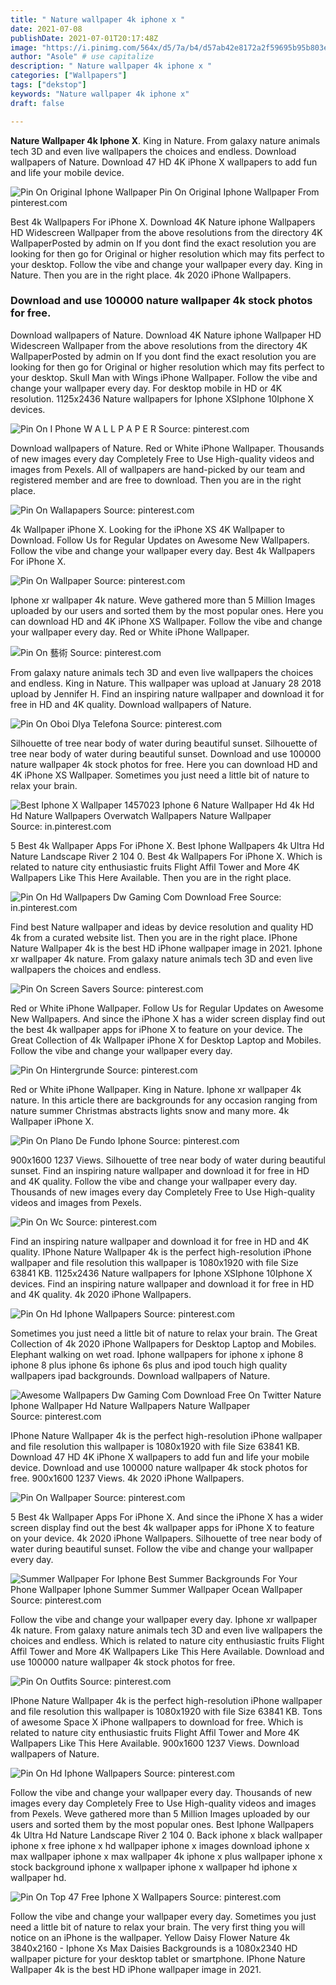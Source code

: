 ```yaml
---
title: " Nature wallpaper 4k iphone x "
date: 2021-07-08
publishDate: 2021-07-01T20:17:48Z
image: "https://i.pinimg.com/564x/d5/7a/b4/d57ab42e8172a2f59695b95b803eb679.jpg"
author: "Asole" # use capitalize
description: " Nature wallpaper 4k iphone x "
categories: ["Wallpapers"]
tags: ["dekstop"]
keywords: "Nature wallpaper 4k iphone x"
draft: false

---
```



**Nature Wallpaper 4k Iphone X**. King in Nature. From galaxy nature animals tech 3D and even live wallpapers the choices and endless. Download wallpapers of Nature. Download 47 HD 4K iPhone X wallpapers to add fun and life your mobile device.

![Pin On Original Iphone Wallpaper](https://i.pinimg.com/originals/8a/5f/f5/8a5ff59e9b971f5dea1f614b6b102181.jpg "Pin On Original Iphone Wallpaper")
Pin On Original Iphone Wallpaper From pinterest.com


Best 4k Wallpapers For iPhone X. Download 4K Nature iphone Wallpapers HD Widescreen Wallpaper from the above resolutions from the directory 4K WallpaperPosted by admin on If you dont find the exact resolution you are looking for then go for Original or higher resolution which may fits perfect to your desktop. Follow the vibe and change your wallpaper every day. King in Nature. Then you are in the right place. 4k 2020 iPhone Wallpapers.

### Download and use 100000 nature wallpaper 4k stock photos for free.

Download wallpapers of Nature. Download 4K Nature iphone Wallpaper HD Widescreen Wallpaper from the above resolutions from the directory 4K WallpaperPosted by admin on If you dont find the exact resolution you are looking for then go for Original or higher resolution which may fits perfect to your desktop. Skull Man with Wings iPhone Wallpaper. Follow the vibe and change your wallpaper every day. For desktop mobile in HD or 4K resolution. 1125x2436 Nature wallpapers for Iphone XSIphone 10Iphone X devices.


![Pin On I Phone W A L L P A P E R](https://i.pinimg.com/474x/0d/bc/6a/0dbc6abb7849cdfeae4361f01135fd00.jpg "Pin On I Phone W A L L P A P E R")
Source: pinterest.com

Download wallpapers of Nature. Red or White iPhone Wallpaper. Thousands of new images every day Completely Free to Use High-quality videos and images from Pexels. All of wallpapers are hand-picked by our team and registered member and are free to download. Then you are in the right place.

![Pin On Wallapapers](https://i.pinimg.com/originals/aa/21/3e/aa213ecf53040e82c5f57629f6b53602.jpg "Pin On Wallapapers")
Source: pinterest.com

4k Wallpaper iPhone X. Looking for the iPhone XS 4K Wallpaper to Download. Follow Us for Regular Updates on Awesome New Wallpapers. Follow the vibe and change your wallpaper every day. Best 4k Wallpapers For iPhone X.

![Pin On Wallpaper](https://i.pinimg.com/736x/a2/58/6d/a2586d29ca805193fe5cc8826e345309.jpg "Pin On Wallpaper")
Source: pinterest.com

Iphone xr wallpaper 4k nature. Weve gathered more than 5 Million Images uploaded by our users and sorted them by the most popular ones. Here you can download HD and 4K iPhone XS Wallpaper. Follow the vibe and change your wallpaper every day. Red or White iPhone Wallpaper.

![Pin On 藝術](https://i.pinimg.com/originals/c9/19/47/c91947785365f12c004d5ff4c7c12833.jpg "Pin On 藝術")
Source: pinterest.com

From galaxy nature animals tech 3D and even live wallpapers the choices and endless. King in Nature. This wallpaper was upload at January 28 2018 upload by Jennifer H. Find an inspiring nature wallpaper and download it for free in HD and 4K quality. Download wallpapers of Nature.

![Pin On Oboi Dlya Telefona](https://i.pinimg.com/originals/56/9b/14/569b14a7b48f581275c2d30e6c174848.jpg "Pin On Oboi Dlya Telefona")
Source: pinterest.com

Silhouette of tree near body of water during beautiful sunset. Silhouette of tree near body of water during beautiful sunset. Download and use 100000 nature wallpaper 4k stock photos for free. Here you can download HD and 4K iPhone XS Wallpaper. Sometimes you just need a little bit of nature to relax your brain.

![Best Iphone X Wallpaper 1457023 Iphone 6 Nature Wallpaper Hd 4k Hd Hd Nature Wallpapers Overwatch Wallpapers Nature Wallpaper](https://i.pinimg.com/736x/89/1d/7f/891d7f20ee427f3e3df9e19e5fca5337.jpg "Best Iphone X Wallpaper 1457023 Iphone 6 Nature Wallpaper Hd 4k Hd Hd Nature Wallpapers Overwatch Wallpapers Nature Wallpaper")
Source: in.pinterest.com

5 Best 4k Wallpaper Apps For iPhone X. Best Iphone Wallpapers 4k Ultra Hd Nature Landscape River 2 104 0. Best 4k Wallpapers For iPhone X. Which is related to nature city enthusiastic fruits Flight Affil Tower and More 4K Wallpapers Like This Here Available. Then you are in the right place.

![Pin On Hd Wallpapers Dw Gaming Com Download Free](https://i.pinimg.com/originals/90/b5/ac/90b5ac09eafe68417fe068c820515aef.jpg "Pin On Hd Wallpapers Dw Gaming Com Download Free")
Source: in.pinterest.com

Find best Nature wallpaper and ideas by device resolution and quality HD 4k from a curated website list. Then you are in the right place. IPhone Nature Wallpaper 4k is the best HD iPhone wallpaper image in 2021. Iphone xr wallpaper 4k nature. From galaxy nature animals tech 3D and even live wallpapers the choices and endless.

![Pin On Screen Savers](https://i.pinimg.com/474x/61/a8/5c/61a85c28c94594f4710f1da90eb3a950.jpg "Pin On Screen Savers")
Source: pinterest.com

Red or White iPhone Wallpaper. Follow Us for Regular Updates on Awesome New Wallpapers. And since the iPhone X has a wider screen display find out the best 4k wallpaper apps for iPhone X to feature on your device. The Great Collection of 4k Wallpaper iPhone X for Desktop Laptop and Mobiles. Follow the vibe and change your wallpaper every day.

![Pin On Hintergrunde](https://i.pinimg.com/originals/d8/5b/7f/d85b7f6cf333448004486978162cba2b.jpg "Pin On Hintergrunde")
Source: pinterest.com

Red or White iPhone Wallpaper. King in Nature. Iphone xr wallpaper 4k nature. In this article there are backgrounds for any occasion ranging from nature summer Christmas abstracts lights snow and many more. 4k Wallpaper iPhone X.

![Pin On Plano De Fundo Iphone](https://i.pinimg.com/originals/5a/24/70/5a247070d7bc2fdbecf6c78ba002a218.jpg "Pin On Plano De Fundo Iphone")
Source: pinterest.com

900x1600 1237 Views. Silhouette of tree near body of water during beautiful sunset. Find an inspiring nature wallpaper and download it for free in HD and 4K quality. Follow the vibe and change your wallpaper every day. Thousands of new images every day Completely Free to Use High-quality videos and images from Pexels.

![Pin On Wc](https://i.pinimg.com/originals/12/4c/1e/124c1e57dcbdfcea9cb644489610e4f4.jpg "Pin On Wc")
Source: pinterest.com

Find an inspiring nature wallpaper and download it for free in HD and 4K quality. IPhone Nature Wallpaper 4k is the perfect high-resolution iPhone wallpaper and file resolution this wallpaper is 1080x1920 with file Size 63841 KB. 1125x2436 Nature wallpapers for Iphone XSIphone 10Iphone X devices. Find an inspiring nature wallpaper and download it for free in HD and 4K quality. 4k 2020 iPhone Wallpapers.

![Pin On Hd Iphone Wallpapers](https://i.pinimg.com/originals/e3/ee/0c/e3ee0c3e531fd7a268c7c9f3e58eb430.jpg "Pin On Hd Iphone Wallpapers")
Source: pinterest.com

Sometimes you just need a little bit of nature to relax your brain. The Great Collection of 4k 2020 iPhone Wallpapers for Desktop Laptop and Mobiles. Elephant walking on wet road. Iphone wallpapers for iphone x iphone 8 iphone 8 plus iphone 6s iphone 6s plus and ipod touch high quality wallpapers ipad backgrounds. Download wallpapers of Nature.

![Awesome Wallpapers Dw Gaming Com Download Free On Twitter Nature Iphone Wallpaper Hd Nature Wallpapers Nature Wallpaper](https://i.pinimg.com/474x/96/a0/7e/96a07e5882a494c91dd5410ed35660e2.jpg "Awesome Wallpapers Dw Gaming Com Download Free On Twitter Nature Iphone Wallpaper Hd Nature Wallpapers Nature Wallpaper")
Source: pinterest.com

IPhone Nature Wallpaper 4k is the perfect high-resolution iPhone wallpaper and file resolution this wallpaper is 1080x1920 with file Size 63841 KB. Download 47 HD 4K iPhone X wallpapers to add fun and life your mobile device. Download and use 100000 nature wallpaper 4k stock photos for free. 900x1600 1237 Views. 4k 2020 iPhone Wallpapers.

![Pin On Wallpaper](https://i.pinimg.com/736x/c8/2f/bc/c82fbc868bcab7e3efc8c889209ae459.jpg "Pin On Wallpaper")
Source: pinterest.com

5 Best 4k Wallpaper Apps For iPhone X. And since the iPhone X has a wider screen display find out the best 4k wallpaper apps for iPhone X to feature on your device. 4k 2020 iPhone Wallpapers. Silhouette of tree near body of water during beautiful sunset. Follow the vibe and change your wallpaper every day.

![Summer Wallpaper For Iphone Best Summer Backgrounds For Your Phone Wallpaper Iphone Summer Summer Wallpaper Ocean Wallpaper](https://i.pinimg.com/474x/d0/de/c9/d0dec986453c677504b33cc478b29562.jpg "Summer Wallpaper For Iphone Best Summer Backgrounds For Your Phone Wallpaper Iphone Summer Summer Wallpaper Ocean Wallpaper")
Source: pinterest.com

Follow the vibe and change your wallpaper every day. Iphone xr wallpaper 4k nature. From galaxy nature animals tech 3D and even live wallpapers the choices and endless. Which is related to nature city enthusiastic fruits Flight Affil Tower and More 4K Wallpapers Like This Here Available. Download and use 100000 nature wallpaper 4k stock photos for free.

![Pin On Outfits](https://i.pinimg.com/originals/5e/27/d1/5e27d140c088a5c3191c5a2ffe74c3af.jpg "Pin On Outfits")
Source: pinterest.com

IPhone Nature Wallpaper 4k is the perfect high-resolution iPhone wallpaper and file resolution this wallpaper is 1080x1920 with file Size 63841 KB. Tons of awesome Space X iPhone wallpapers to download for free. Which is related to nature city enthusiastic fruits Flight Affil Tower and More 4K Wallpapers Like This Here Available. 900x1600 1237 Views. Download wallpapers of Nature.

![Pin On Hd Iphone Wallpapers](https://i.pinimg.com/736x/dd/65/db/dd65db5fab703d50a0fb683ada6875e9.jpg "Pin On Hd Iphone Wallpapers")
Source: pinterest.com

Follow the vibe and change your wallpaper every day. Thousands of new images every day Completely Free to Use High-quality videos and images from Pexels. Weve gathered more than 5 Million Images uploaded by our users and sorted them by the most popular ones. Best Iphone Wallpapers 4k Ultra Hd Nature Landscape River 2 104 0. Back iphone x black wallpaper iphone x free iphone x hd wallpaper iphone x images download iphone x max wallpaper iphone x max wallpaper 4k iphone x plus wallpaper iphone x stock background iphone x wallpaper iphone x wallpaper hd iphone x wallpaper hd.

![Pin On Top 47 Free Iphone X Wallpapers](https://i.pinimg.com/564x/d5/7a/b4/d57ab42e8172a2f59695b95b803eb679.jpg "Pin On Top 47 Free Iphone X Wallpapers")
Source: pinterest.com

Follow the vibe and change your wallpaper every day. Sometimes you just need a little bit of nature to relax your brain. The very first thing you will notice on an iPhone is the wallpaper. Yellow Daisy Flower Nature 4k 3840x2160 - Iphone Xs Max Daisies Backgrounds is a 1080x2340 HD wallpaper picture for your desktop tablet or smartphone. IPhone Nature Wallpaper 4k is the best HD iPhone wallpaper image in 2021.

